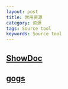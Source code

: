 ```yaml
---
layout: post
title: 常用资源
category: 资源
tags: Source tool
keywords: Source tool
---
```


## [ShowDoc](https://www.showdoc.cc/)

## [gogs](https://gogs.io/)
